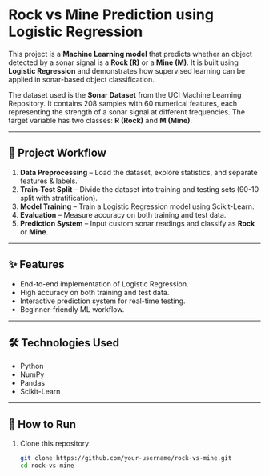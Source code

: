 # Rock vs Mine Prediction using Logistic Regression  

This project is a **Machine Learning model** that predicts whether an object detected by a sonar signal is a **Rock (R)** or a **Mine (M)**. It is built using **Logistic Regression** and demonstrates how supervised learning can be applied in sonar-based object classification.  

The dataset used is the **Sonar Dataset** from the UCI Machine Learning Repository. It contains 208 samples with 60 numerical features, each representing the strength of a sonar signal at different frequencies. The target variable has two classes: **R (Rock)** and **M (Mine)**.  

---

## 📌 Project Workflow  
1. **Data Preprocessing** – Load the dataset, explore statistics, and separate features & labels.  
2. **Train-Test Split** – Divide the dataset into training and testing sets (90-10 split with stratification).  
3. **Model Training** – Train a Logistic Regression model using Scikit-Learn.  
4. **Evaluation** – Measure accuracy on both training and test data.  
5. **Prediction System** – Input custom sonar readings and classify as **Rock** or **Mine**.  

---

## ✨ Features  
- End-to-end implementation of Logistic Regression.  
- High accuracy on both training and test data.  
- Interactive prediction system for real-time testing.  
- Beginner-friendly ML workflow.  

---

## 🛠️ Technologies Used  
- Python  
- NumPy  
- Pandas  
- Scikit-Learn  

---

## 🚀 How to Run  
1. Clone this repository:  
   ```bash
   git clone https://github.com/your-username/rock-vs-mine.git
   cd rock-vs-mine

